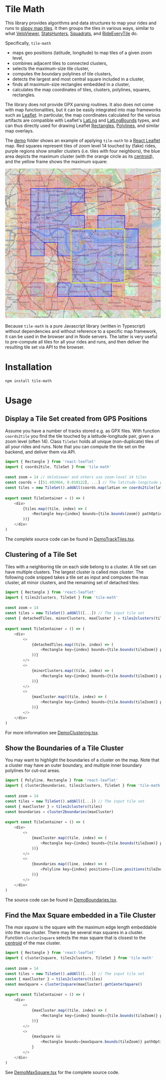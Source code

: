 # Tile Math

This library provides algorithms and data structures to map your rides and runs to [slippy map tiles](https://wiki.openstreetmap.org/wiki/Slippy_map_tilenames).
It then groups the tiles in various ways, similar to what
[VeloViewer](https://veloviewer.com/explorer), [StatsHunters](https://www.statshunters.com),
[Squadrats](https://squadrats.com/activities), and [RideEveryTile](https://rideeverytile.com) do.

Specifically, `tile-math`
* maps geo positions (latitude, longitude) to map tiles of a given zoom level,
* combines adjacent tiles to connected clusters,
* selects the maximum-size tile cluster,
* computes the boundary polylines of tile clusters,
* detects the largest and most central square included in a cluster,
* finds all maximum-size rectangles embedded in a cluster,
* calculates the map coordinates of tiles, clusters, polylines, squares, rectangles.  

The library does not provide GPX parsing routines. It also does not come with map functionalities,
but it can be easily integrated into map frameworks such as [Leaflet](https://leafletjs.com).
In particular, the map coordinates calculated for the various artifacts are compatible with Leaflet's
[LatLng](https://leafletjs.com/reference.html#latlng) and [LatLngBounds](https://leafletjs.com/reference.html#latlngbounds)
types, and can thus directly used for drawing Leaflet [Rectangles](https://leafletjs.com/reference.html#rectangle),
[Polylines](https://leafletjs.com/reference.html#polyline), and similar map overlays.

The [demo](./demo) folder shows an example of applying `tile-math` to a [React Leaflet](https://react-leaflet.js.org) map.
Red squares represent tiles of zoom level 14 touched by (fake) rides,
purple regions show smaller clusters (i.e. tiles with four neighbors),
the blue area depicts the maximum cluster (with the orange circle as its [centroid](https://en.wikipedia.org/wiki/Centroid)),
and the yellow frame shows the maximum square:

<img src="demo.png" alt="Screenshot of the demo integration into React Leaflet" style="width:700px;"/>

Because `tile-math` is a pure Javascript library (written in Typescript) without dependencies
and without reference to a specific map framework, it can be used in the browser and in Node servers.
The latter is very useful to pre-compute all tiles for all your rides and runs, and then deliver
the resulting tile set via API to the browser.

# Installation
```
npm install tile-math
```

# Usage
## Display a Tile Set created from GPS Positions
Assume you have a number of tracks stored e.g. as GPX files. With function `coords2tile` you find the
tile touched by a latitude-longitude pair, given a zoom level (often 14). Class `TileSet` holds all unique
(non-duplicate) tiles of all your rides and runs. Note that you can compute the tile set on the backend,
and deliver them via API.

```typescript jsx
import { Rectangle } from 'react-leaflet'
import { coords2tile, TileSet } from 'tile-math'

const zoom = 14 // VeloViewer and others use zoom-level 14 tiles
const coords = [[51.492084, 0.010122], ...] // The latitude-longitude pairs or your rides
const tiles = new TileSet().addAll(coords.map(latLon => coords2tile(latLon, zoom)))

export const TileContainer = () => (
    <div>
        {tiles.map((tile, index) => (
            <Rectangle key={index} bounds={tile.bounds(zoom)} pathOptions={{ color: 'red' }} />
        ))}
    </div>
)
```

The complete source code can be found in [DemoTrackTiles.tsx](demo/src/DemoTrackTiles.tsx).

## Clustering of a Tile Set
Tiles with a neighboring tile on each side belong to a cluster. A tile set can have multiple clusters.
The largest cluster is called _max cluster_. The following code snipped takes a tile set as input and
computes the max cluster, all minor clusters, and the remaining set of detached tiles:

```typescript jsx
import { Rectangle } from 'react-leaflet'
import { tiles2clusters, TileSet } from 'tile-math'

const zoom = 14
const tiles = new TileSet().addAll([...]) // The input tile set 
const { detachedTiles, minorClusters, maxCluster } = tiles2clusters(tiles)

export const TileContainer = () => (
    <div>
        <>
            {detachedTiles.map((tile, index) => (
                <Rectangle key={index} bounds={tile.bounds(tileZoom)} pathOptions={{ color: 'red', weight: 0.5 }} />
            ))}
        </>
        <>
            {minorClusters.map((tile, index) => (
                <Rectangle key={index} bounds={tile.bounds(tileZoom)} pathOptions={{ color: 'purple', weight: 1 }} />
            ))}
        </>
        <>
            {maxCluster.map((tile, index) => (
                <Rectangle key={index} bounds={tile.bounds(tileZoom)} pathOptions={{ color: 'blue', weight: 2 }} />
            ))}
        </>
    </div>
)
```

For more information see [DemoClustering.tsx](demo/src/DemoClustering.tsx).

## Show the Boundaries of a Tile Cluster
You may want to highlight the boundaries of a cluster on the map. Note that a cluster may have an outer boundary,
and multiple inner boundary polylines for cut-out areas.

```typescript jsx
import { Polyline, Rectangle } from 'react-leaflet'
import { cluster2boundaries, tiles2clusters, TileSet } from 'tile-math'

const zoom = 14
const tiles = new TileSet().addAll([...]) // The input tile set 
const { maxCluster } = tiles2clusters(tiles)
const boundaries = cluster2boundaries(maxCluster)

export const TileContainer = () => (
    <div>
        <>
            {maxCluster.map((tile, index) => (
                <Rectangle key={index} bounds={tile.bounds(tileZoom)} pathOptions={{ color: 'blue', weight: 0.5 }} />
            ))}
        </>
        <>
            {boundaries.map((line, index) => (
                <Polyline key={index} positions={line.positions(tileZoom)} pathOptions={{ color: 'blue', weight: 4 }} />
            ))}
        </>
    </div>
)
```

The source code can be found in [DemoBoundaries.tsx](demo/src/DemoBoundaries.tsx).

## Find the Max Square embedded in a Tile Cluster
The _max square_ is the square with the maximum edge length embeddable into the max cluster.
There may be several max squares in a cluster. Function `cluster2square` selects the max square
that is closest to the [centroid](https://en.wikipedia.org/wiki/Centroid) of the max cluster.

```typescript jsx
import { Rectangle } from 'react-leaflet'
import { cluster2square, tiles2clusters, TileSet } from 'tile-math'

const zoom = 14
const tiles = new TileSet().addAll([...]) // The input tile set 
const { maxCluster } = tiles2clusters(tiles)
const maxSquare = cluster2square(maxCluster).getCenterSquare()

export const TileContainer = () => (
    <div>
        <>
            {maxCluster.map((tile, index) => (
                <Rectangle key={index} bounds={tile.bounds(tileZoom)} pathOptions={{ color: 'blue', weight: 0.5 }} />
            ))}
        </>
        <>
            {maxSquare &&
                <Rectangle bounds={maxSquare.bounds(tileZoom)} pathOptions={{ fill: false, color: 'yellow', weight: 4 }} />
            }
        </>
    </div>
)
```

See [DemoMaxSquare.tsx](demo/src/DemoMaxSquare.tsx) for the complete source code.